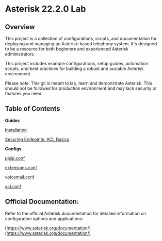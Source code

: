 # Asterisk 22.2.0 Lab

## Overview

This project is a collection of configurations, scripts, and documentation for deploying and managing an Asterisk-based telephony system. It's designed to be a resource for both beginners and experienced Asterisk administrators.

This project includes example configurations, setup guides, automation scripts, and best practices for building a robust and scalable Asterisk environment.

Please note: This git is meant to lab, learn and demonstrate Asterisk. This should not be followed for production environment and may lack security or features you need.

## Table of Contents

**Guides**

[Installation](/guides/Installation.md)

[Securing Endpoints: ACL Basics](https://github.com/brickbuckett/Asterisk-022.2-Lab/blob/main/guides/securing-endpoints-acl.md)

**Configs**

[pjsip.conf](https://github.com/brickbuckett/Asterisk-022.2-Lab/blob/main/configs/pjsip.conf)

[extensions.conf](https://github.com/brickbuckett/Asterisk-022.2-Lab/blob/main/configs/extensions.conf)

[voicemail.conf](https://github.com/brickbuckett/Asterisk-022.2-Lab/blob/main/configs/voicemail.conf)

[acl.conf](https://github.com/brickbuckett/Asterisk-022.2-Lab/blob/main/configs/acl.conf)

## Official Documentation:
Refer to the official Asterisk documentation for detailed information on configuration options and applications:

[https://www.asterisk.org/documentation/](https://www.asterisk.org/documentation/)
